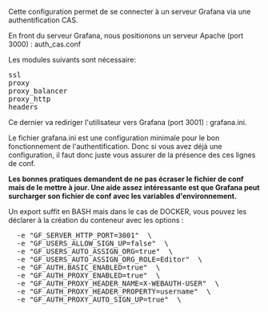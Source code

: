 Cette configuration permet de se connecter à un serveur Grafana via une authentification CAS. 

En front du serveur Grafana, nous positionons un serveur Apache (port 3000) : auth_cas.conf

Les modules suivants sont nécessaire:
<pre>ssl
proxy
proxy_balancer
proxy_http
headers
</pre>
Ce dernier va rediriger l'utilisateur vers Grafana (port 3001) : grafana.ini.

Le fichier grafana.ini est une configuration minimale pour le bon fonctionnement de l'authentification. Donc si vous avez déjà une configuration, il faut donc juste vous assurer de la présence des ces lignes de conf.

<b>Les bonnes pratiques demandent de ne pas écraser le fichier de conf mais de le mettre à jour. Une aide assez intéressante est que Grafana peut surcharger son fichier de conf avec les variables d'environnement. </b>

Un export suffit en BASH mais dans le cas de DOCKER, vous pouvez les déclarer à la création du conteneur avec les options : 
<pre>
  -e "GF_SERVER_HTTP_PORT=3001"  \
  -e "GF_USERS_ALLOW_SIGN_UP=false"  \
  -e "GF_USERS_AUTO_ASSIGN_ORG=true"  \
  -e "GF_USERS_AUTO_ASSIGN_ORG_ROLE=Editor"  \
  -e "GF_AUTH.BASIC_ENABLED=true"  \
  -e "GF_AUTH_PROXY_ENABLED=true"  \
  -e "GF_AUTH_PROXY_HEADER_NAME=X-WEBAUTH-USER"  \
  -e "GF_AUTH_PROXY_HEADER_PROPERTY=username"  \
  -e "GF_AUTH_PROXY_AUTO_SIGN_UP=true"  \
 </pre>
